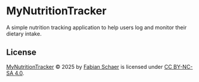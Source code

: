 # MyNutritionTracker

A simple nutrition tracking application to help users log and monitor their dietary intake.

## License

[MyNutritionTracker](https://github.com/klingo/my-nutrition-tracker) © 2025 by [Fabian Schaer](https://github.com/klingo) is licensed under [CC BY-NC-SA 4.0](https://creativecommons.org/licenses/by-nc-sa/4.0/).
